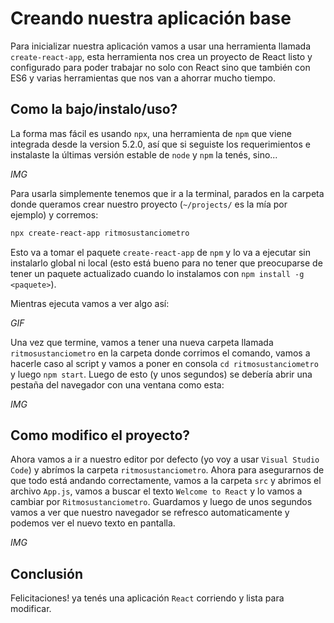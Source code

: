 # Creando nuestra aplicación base
Para inicializar nuestra aplicación vamos a usar una herramienta llamada `create-react-app`, esta herramienta nos crea un proyecto de React listo y configurado para poder trabajar no solo con React sino que también con ES6 y varias herramientas que nos van a ahorrar mucho tiempo.

## Como la bajo/instalo/uso?
La forma mas fácil es usando `npx`, una herramienta de `npm` que viene integrada desde la version 5.2.0, así que si seguiste los requerimientos e instalaste la últimas versión estable de `node` y `npm` la tenés, sino...

*IMG*

Para usarla simplemente tenemos que ir a la terminal, parados en la carpeta donde queramos crear nuestro proyecto (`~/projects/` es la mía por ejemplo) y corremos:
```bash
npx create-react-app ritmosustanciometro
```
Esto va a tomar el paquete `create-react-app` de `npm` y lo va a ejecutar sin instalarlo global ni local (esto está bueno para no tener que preocuparse de tener un paquete actualizado cuando lo instalamos con `npm install -g <paquete>`).

Mientras ejecuta vamos a ver algo así:

*GIF*

Una vez que termine, vamos a tener una nueva carpeta llamada `ritmosustanciometro` en la carpeta donde corrimos el comando, vamos a hacerle caso al script y vamos a poner en consola `cd ritmosustanciometro` y luego `npm start`. Luego de esto (y unos segundos) se debería abrir una pestaña del navegador con una ventana como esta:

*IMG*

## Como modifico el proyecto?
Ahora vamos a ir a nuestro editor por defecto (yo voy a usar `Visual Studio Code`) y abrímos la carpeta `ritmosustanciometro`.
Ahora para asegurarnos de que todo está andando correctamente, vamos a la carpeta `src` y abrimos el archivo `App.js`, vamos a buscar el texto `Welcome to React` y lo vamos a cambiar por `Ritmosustanciometro`.
Guardamos y luego de unos segundos vamos a ver que nuestro navegador se refresco automaticamente y podemos ver el nuevo texto en pantalla.

*IMG*

## Conclusión
Felicitaciones! ya tenés una aplicación `React` corriendo y lista para modificar.
